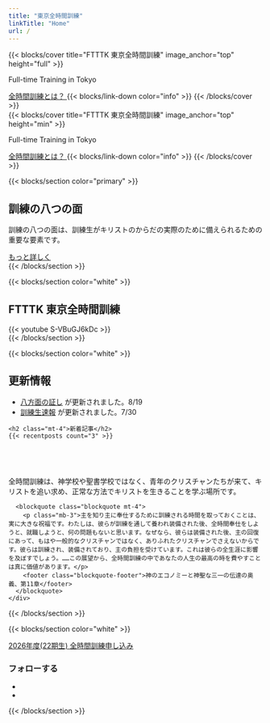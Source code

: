 ```yaml
---
title: "東京全時間訓練"
linkTitle: "Home"
url: /
---
```


<div class="d-none d-lg-block">
{{< blocks/cover title="FTTTK 東京全時間訓練" image_anchor="top" height="full" >}}
<p class="lead mt-4">Full-time Training in Tokyo</p>
<a class="btn btn-lg btn-primary me-3 mb-4" href="/training/intro">
全時間訓練とは？ <i class="fas fa-arrow-alt-circle-right ms-2"></i>
</a>
{{< blocks/link-down color="info" >}}
{{< /blocks/cover >}}
</div>

<div class="d-lg-none">
{{< blocks/cover title="FTTTK 東京全時間訓練" image_anchor="top" height="min" >}}
<p class="lead mt-4">Full-time Training in Tokyo</p>
<a class="btn btn-lg btn-primary me-3 mb-4" href="/training/intro">
全時間訓練とは？ <i class="fas fa-arrow-alt-circle-right ms-2"></i>
</a>
{{< blocks/link-down color="info" >}}
{{< /blocks/cover >}}
</div>

{{< blocks/section color="primary" >}}
<div class="col-12 text-center">
  <h2 class="h1 mb-4">訓練の八つの面</h2>
  <p class="lead mb-4">
    訓練の八つの面は、訓練生がキリストのからだの実際のために備えられるための重要な要素です。
  </p>
  <a class="btn btn-lg btn-primary" href="/training/eight-aspects/">もっと詳しく</a>
</div>
{{< /blocks/section >}}

{{< blocks/section color="white" >}}
<div class="col-12 text-center">
  <h2>FTTTK 東京全時間訓練</h2>
  {{< youtube S-VBuGJ6kDc >}}
</div>
{{< /blocks/section >}}

{{< blocks/section color="white" >}}
<div class="row">
  <div class="col-lg-6">
    <h2>更新情報</h2>
    <ul class="list-unstyled">
      <li class="mb-2"><a href="/training/eight-aspects/" class="text-decoration-none">八方面の証し</a> が更新されました。8/19</li>
      <li class="mb-2"><a href="/resources/trainee-report/" class="text-decoration-none">訓練生速報</a> が更新されました。7/30</li>
    </ul>

    <h2 class="mt-4">新着記事</h2>
    {{< recentposts count="3" >}}
  </div>

  <div class="col-lg-6">
    <h2 class="d-none d-lg-block">&nbsp;</h2>
    <div class="bg-light p-4 rounded">
      <p class="fw-bold">全時間訓練は、神学校や聖書学校ではなく、青年のクリスチャンたちが来て、キリストを追い求め、正常な方法でキリストを生きることを学ぶ場所です。</p>

      <blockquote class="blockquote mt-4">
        <p class="mb-3">主を知り主に奉仕するために訓練される時間を取っておくことは、実に大きな祝福です。わたしは、彼らが訓練を通して養われ装備された後、全時間奉仕をしようと、就職しようと、何の問題もないと思います。なぜなら、彼らは装備された後、主の回復にあって、もはや一般的なクリスチャンではなく、ありふれたクリスチャンでさえないからです。彼らは訓練され、装備されており、主の負担を受けています。これは彼らの全生涯に影響を及ぼすでしょう。……この展望から、全時間訓練の中であなたの人生の最高の時を費やすことは真に価値があります。</p>
        <footer class="blockquote-footer">神のエコノミーと神聖な三一の伝達の奥義、第11章</footer>
      </blockquote>
    </div>
  </div>
</div>
{{< /blocks/section >}}

{{< blocks/section color="white" >}}
<div class="col-12 text-center">
  <a class="btn btn-lg btn-primary" href="/join/full-time/">2026年度(22期生) 全時間訓練申し込み</a>
  <h3 class="mt-5">フォローする</h3>
  <ul class="list-inline h3">
    <li class="list-inline-item"><a href="https://lin.ee/Px1T9JN"><i class="fab fa-line"></i></a></li>
    <li class="list-inline-item"><a href="https://on.soundcloud.com/U5UuUK6uxkuDSq4Q8"><i class="fab fa-soundcloud"></i></a></li>
  </ul>
</div>
{{< /blocks/section >}}

